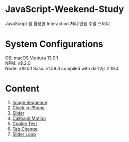 # JavaScript-Weekend-Study

JavaScript 를 활용한 Interaction 처리 연습 주말 스터디

# System Configurations

OS: macOS Ventura 13.0.1  
NPM: v9.2.0  
Node: v19.0.1
Sass: v1.59.3 compiled with dart2js 2.19.4

# Content

1. [Image Sequence](https://sbpark88.github.io/JavaScript-Weekend-Study/study-001-image-sequence)
2. [Clock in iPhone](https://sbpark88.github.io/JavaScript-Weekend-Study/study-002-time)
3. [Slider](https://sbpark88.github.io/JavaScript-Weekend-Study/study-003-slider)
4. [Callback Motion](https://sbpark88.github.io/JavaScript-Weekend-Study/study-004-callback-motion)
5. [Cookie Test](https://sbpark88.github.io/JavaScript-Weekend-Study/study-005-cookie-popup/)
6. [Tab Change](https://sbpark88.github.io/JavaScript-Weekend-Study/study-005-tab-ex-master/)
7. [Slider Loop](https://sbpark88.github.io/JavaScript-Weekend-Study/study-006-slider-loop/)
